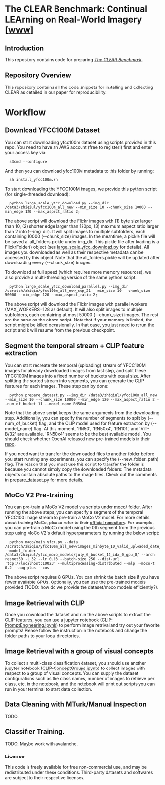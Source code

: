 # The CLEAR Benchmark: Continual LEArning on Real-World Imagery [[www](https://clear-benchmark.github.io)]

## Introduction
This repository contains code for preparing [*The CLEAR Benchmark*](https://clear-benchmark.github.io).

<!-- > [**Visual Chirality**](http://bit.ly/visual-chirality),            
> [Zhiqiu Lin](https://linzhiqiu.github.io), [Jin Sun](http://www.cs.cornell.edu/~jinsun/), 
[Abe Davis](http://abedavis.com), [Noah Snavely](https://www.cs.cornell.edu/~snavely/)     
> *IEEE Computer Vision and Pattern Recognition, 2020, Best Paper Nominee*  -->

<!-- For a brief overview of the paper, please check out our oral presentation video!
<p align="center"><a target=_blank href="https://www.youtube.com/watch?v=gc5IvTozU9M&feature=youtu.be"><img src="http://img.youtube.com/vi/gc5IvTozU9M/0.jpg" width="50%" alt="" /></a></p> -->

## Repository Overview

This repository contains all the code snippets for installing and collecting CLEAR as detailed in our paper for reproducibility.

<!-- ## Structure -->
<!-- - `train.py`: includes training and validation scripts.
- `config.py`: contains arguments for data preparation, model definition, and imaging details.
- `exp.sh` : contains the experiments script to run.
- All other helper modules :
  - `dataset_factory.py`: prepares PyTorch dataloaders of processed images.
  - `global_setting.py`: contains all supporting demosaicing algorithms and model definitions.
  - `utils.py`: contains functions to generate random images and compute mosiaced/demosaiced/compressed images.
  - `tools.py`: A variety of helpers to get PyTorch optimizer/schedular and logging directory names.

The code is developed using python 3.8.5. NVIDIA GPUs are needed to train and test. -->

# Workflow

## Download YFCC100M Dataset
You can start downloading yfcc100m dataset using scripts provided in this repo. You need to have an AWS account (free to register!) first and enter your access key via:
```
  s3cmd --configure
```
And then you can download yfcc100M metadata to this folder by running:
```
  sh install_yfcc100m.sh
```
To start downloading the YFCC100M images, we provide this python script (for single-threaded download):
```
  python large_scale_yfcc_download.py --img_dir /data3/zhiqiul/yfcc100m_all_new --min_size 10 --chunk_size 10000 --min_edge 120 --max_aspect_ratio 2;
```
The above script will download the Flickr images with (1) byte size larger than 10, (2) shorter edge larger than 120px, (3) maximum aspect ratio larger than 2 into (--img_dir). It will split images to multiple subfolders, each containing 10000 (--chunk_size) images. In the meantime, a pickle file will be saved at all_folders.pickle under img_dir. This pickle file after loading is a FlickrFolder() object (see [large_scale_yfcc_download.py](large_scale_yfcc_download.py) for details). All images you downloaded as well as their respective metadata can be accessed by this object. Note that the all_folders.pickle will be updated after downloading every (--chunk_size) images.

To download at full speed (which requires more memory resources), we also provide a multi-threading version of the same python script:
```
  python large_scale_yfcc_download_parallel.py --img_dir /scratch/zhiqiu/yfcc100m_all_new_sep_21 --min_size 10 --chunk_size 50000 --min_edge 120 --max_aspect_ratio 2;
```
The above script will download the Flickr images with parallel workers (MAX_WORKERS=128 as default). It will also split images to multiple subfolders, each containing at most 50000 (--chunk_size) images. The rest are the same as the above script. Note that if your memory is limited, the script might be killed occasionally. In that case, you just need to rerun the script and it will resume from the previous checkpoint.


## Segment the temporal stream + CLIP feature extraction

You can start recreate the temporal (uploading) stream of YFCC100M images for already downloaded images from last step, and split these YFCC100M images into a fixed number of buckets with equal size. After splitting the sorted stream into segments, you can generate the CLIP features for each images. These step can by done:
```
  python prepare_dataset.py --img_dir /data3/zhiqiul/yfcc100m_all_new --min_size 10 --chunk_size 10000 --min_edge 120 --max_aspect_ratio 2 --num_of_bucket 11 --model_name RN50x4
```
Note that the above script keeps the same arguments from the downloading step. Additionally, you can specify the number of segments to split by (--num_of_bucket) flag, and the CLIP model used for feature extraction by (--model_name) flag. At this moment, 'RN50', 'RN50x4', 'RN101', and 'ViT-B/32' are available. 'RN50x4' seems to be the best available model. You should check whether OpenAI released new pre-trained models in their [repo](https://github.com/openai/CLIP).

If you need want to transfer the downloaded files to another folder before you start running any experiments, you can specify the (--new_folder_path) flag. The reason that you must use this script to transfer the folder is because you cannot simply copy the downloaded folders: The metadata objects contain absolute paths to the image files. Check out the comments in [prepare_dataset.py](prepare_dataset.py) for more details.

## MoCo V2 Pre-training
You can pre-train a MoCo V2 model via scripts under [moco/](moco/) folder. After running the above steps, you can specify a segment of the temporal YFCC100 image stream to pre-train a MoCo V2 model. For more details about training MoCo, please refer to their [official repository](https://github.com/facebookresearch/moco). For example, you can pre-train a MoCo model using the 0th segment from the previous step using MoCo V2's default hyperparameters by running the below script:
```
  python moco/main_yfcc.py --data /scratch/zhiqiu/yfcc100m_all_new/images_minbyte_10_valid_uploaded_date_minedge_120_maxratio_2.0/bucket_11/0/bucket_0.pickle --model_folder /data3/zhiqiul/yfcc_moco_models/july_6_bucket_11_idx_0_gpu_8/ --arch resnet50 -j 32 --lr 0.03 --batch-size 256 --dist-url 'tcp://localhost:10023' --multiprocessing-distributed --mlp --moco-t 0.2 --aug-plus --cos
```
The above script requires 8 GPUs. You can shrink the batch size if you have fewer available GPUs. Optionally, you can use the pre-trained models provided (TODO: how do we provide the dataset/moco models efficiently?).

## Image Retrieval with CLIP
Once you download the dataset and run the above scripts to extract the CLIP features, you can use a jupyter notebook ([CLIP-PromptEngineering.ipynb](CLIP-PromptEngineering.ipynb)) to perform image retrival and try out your favorite prompts! Please follow the instruction in the notebook and change the folder paths to your local directories. 

## Image Retrieval with a group of visual concepts
To collect a multi-class classification dataset, you should use another jupyter notebook ([CLIP-ConceptGroups.ipynb](CLIP-ConceptGroups.ipynb)) to collect images with respect to a group of visual concepts. You can supply the dataset configurations such as the class names, number of images to retrieve per class, etc. in the notebook, and the notebook will print out scripts you can run in your terminal to start data collection.

## Data Cleaning with MTurk/Manual Inspection
TODO.

## Classifier Training.
TODO. Maybe work with avalanche.
<!-- #### Learning Results with random cropping

With **random cropping**, we can still train network to predict random horizontal reflections on Bayer-demosaiced + JPEG compressed randomly generated gaussian images. We use a cropping size of 512, and in order to eliminate the chance of the network cheating by utilizing the boundary of images (e.g., JPEG edge artifacts), we crop from the center (544, 544) of (576, 576) images. The results again followed our prediction in paper, and they are shown in the following table:

| Image Processing | Image Size | Crop Size| Test Accuracy  |  
|------------------|------------|----|----------------|
| Bayer-Demosaicing| 576 |    512    | 50%  |
| JPEG Compression | 576 |    512    | 50%  | 
| **Both**             | **576** |    **512**   | **99%**  |   -->

<!-- ### Citation
If this work is useful for your research, please cite our paper:
```
@InProceedings{chirality20,
  title={Visual Chirality},
  author = {Zhiqiu Lin and Jin Sun and Abe Davis and Noah Snavely},
  booktitle={Computer Vision and Pattern Recognition (CVPR)},
  year={2020}
}
``` -->

### License
This code is freely available for free non-commercial use, and may be redistributed under these conditions. 
Third-party datasets and softwares are subject to their respective licenses. 
